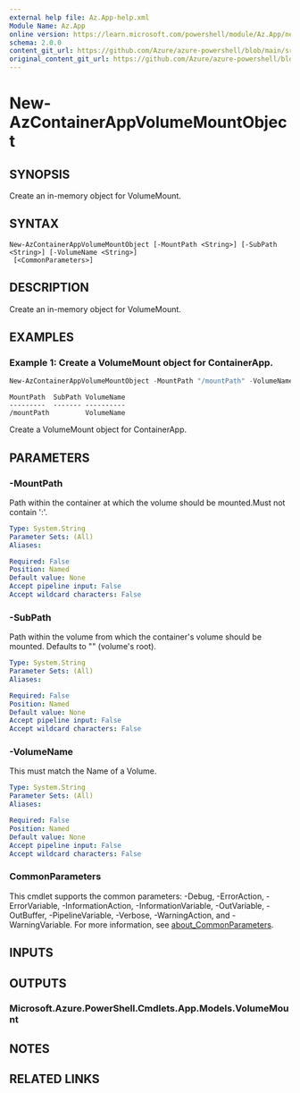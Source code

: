 ```yaml
---
external help file: Az.App-help.xml
Module Name: Az.App
online version: https://learn.microsoft.com/powershell/module/Az.App/new-azcontainerappvolumemountobject
schema: 2.0.0
content_git_url: https://github.com/Azure/azure-powershell/blob/main/src/App/App/help/New-AzContainerAppVolumeMountObject.md
original_content_git_url: https://github.com/Azure/azure-powershell/blob/main/src/App/App/help/New-AzContainerAppVolumeMountObject.md
---
```


# New-AzContainerAppVolumeMountObject

## SYNOPSIS
Create an in-memory object for VolumeMount.

## SYNTAX

```
New-AzContainerAppVolumeMountObject [-MountPath <String>] [-SubPath <String>] [-VolumeName <String>]
 [<CommonParameters>]
```

## DESCRIPTION
Create an in-memory object for VolumeMount.

## EXAMPLES

### Example 1: Create a VolumeMount object for ContainerApp.
```powershell
New-AzContainerAppVolumeMountObject -MountPath "/mountPath" -VolumeName "VolumeName"
```

```output
MountPath  SubPath VolumeName
---------  ------- ----------
/mountPath         VolumeName
```

Create a VolumeMount object for ContainerApp.

## PARAMETERS

### -MountPath
Path within the container at which the volume should be mounted.Must not contain ':'.

```yaml
Type: System.String
Parameter Sets: (All)
Aliases:

Required: False
Position: Named
Default value: None
Accept pipeline input: False
Accept wildcard characters: False
```

### -SubPath
Path within the volume from which the container's volume should be mounted.
Defaults to "" (volume's root).

```yaml
Type: System.String
Parameter Sets: (All)
Aliases:

Required: False
Position: Named
Default value: None
Accept pipeline input: False
Accept wildcard characters: False
```

### -VolumeName
This must match the Name of a Volume.

```yaml
Type: System.String
Parameter Sets: (All)
Aliases:

Required: False
Position: Named
Default value: None
Accept pipeline input: False
Accept wildcard characters: False
```

### CommonParameters
This cmdlet supports the common parameters: -Debug, -ErrorAction, -ErrorVariable, -InformationAction, -InformationVariable, -OutVariable, -OutBuffer, -PipelineVariable, -Verbose, -WarningAction, and -WarningVariable. For more information, see [about_CommonParameters](http://go.microsoft.com/fwlink/?LinkID=113216).

## INPUTS

## OUTPUTS

### Microsoft.Azure.PowerShell.Cmdlets.App.Models.VolumeMount

## NOTES

## RELATED LINKS
